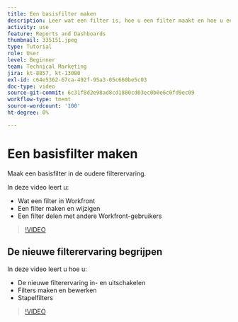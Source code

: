 ```yaml
---
title: Een basisfilter maken
description: Leer wat een filter is, hoe u een filter maakt en hoe u een filter deelt met andere gebruikers in Workfront. Leer ook om de nieuwe filterervaring te gebruiken.
activity: use
feature: Reports and Dashboards
thumbnail: 335151.jpeg
type: Tutorial
role: User
level: Beginner
team: Technical Marketing
jira: kt-8857, kt-13080
exl-id: c64e5362-67ca-492f-95a3-05c660be5c03
doc-type: video
source-git-commit: 6c31f8d2e98ad8cd1880cd03ec0b0e6c0fd9ec09
workflow-type: tm+mt
source-wordcount: '100'
ht-degree: 0%

---
```


# Een basisfilter maken

Maak een basisfilter in de oudere filterervaring.

In deze video leert u:

* Wat een filter in Workfront
* Een filter maken en wijzigen
* Een filter delen met andere Workfront-gebruikers

>[!VIDEO](https://video.tv.adobe.com/v/335151/?quality=12&learn=on)

## De nieuwe filterervaring begrijpen

In deze video leert u hoe u:

* De nieuwe filterervaring in- en uitschakelen
* Filters maken en bewerken
* Stapelfilters

>[!VIDEO](https://video.tv.adobe.com/v/3419558/?quality=12&learn=on)
